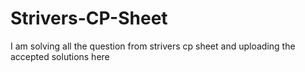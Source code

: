 # Strivers-CP-Sheet
I am solving all the question from strivers cp sheet and uploading the accepted solutions here
